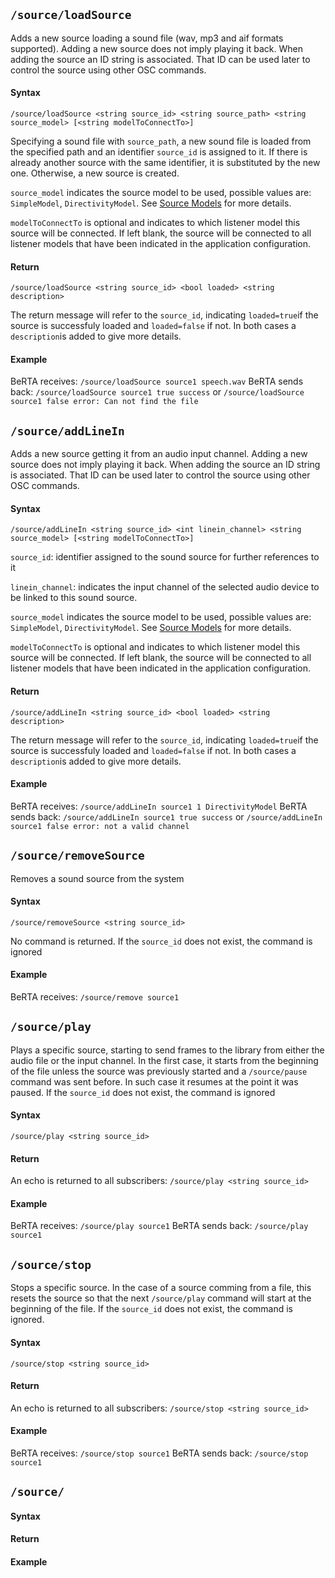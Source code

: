 
## `/source/loadSource`

Adds a new source loading a sound file (wav, mp3 and aif formats supported). Adding a new source does not imply playing it back. When adding the source an ID string is associated. That ID can be used later to control the source using other OSC commands.

#### Syntax

`/source/loadSource <string source_id> <string source_path> <string source_model> [<string modelToConnectTo>]`

Specifying a sound file with `source_path`, a new sound file is loaded from the specified path and an identifier `source_id` is assigned to it. If there is already another source with the same identifier, it is substituted by the new one. Otherwise, a new source is created. 

`source_model` indicates the source model to be used, possible values are: `SimpleModel`, `DirectivityModel`. See [Source Models](/BRT-Documentation/library/source/models/) for more details.

`modelToConnectTo` is optional and indicates to which listener model this source will be connected. If left blank, the source will be connected to all listener models that have been indicated in the application configuration.

#### Return

`/source/loadSource <string source_id> <bool loaded> <string description>`

The return message will refer to the `source_id`, indicating `loaded=true`if the source is successfuly loaded and `loaded=false` if not. In both cases a `description`is added to give more details. 

#### Example

BeRTA receives: `/source/loadSource source1 speech.wav`
BeRTA sends back: `/source/loadSource source1 true success` or `/source/loadSource source1 false error: Can not find the file`

## `/source/addLineIn`

Adds a new source getting it from an audio input channel. Adding a new source does not imply playing it back. When adding the source an ID string is associated. That ID can be used later to control the source using other OSC commands.

#### Syntax

`/source/addLineIn <string source_id> <int linein_channel> <string source_model> [<string modelToConnectTo>]`

`source_id`: identifier assigned to the sound source for further references to it

`linein_channel`: indicates the input channel of the selected audio device to be linked to this sound source. 

`source_model` indicates the source model to be used, possible values are: `SimpleModel`, `DirectivityModel`. See [Source Models](/BRT-Documentation/library/source/models/) for more details.

`modelToConnectTo` is optional and indicates to which listener model this source will be connected. If left blank, the source will be connected to all listener models that have been indicated in the application configuration.

#### Return

`/source/addLineIn <string source_id> <bool loaded> <string description>`

The return message will refer to the `source_id`, indicating `loaded=true`if the source is successfuly loaded and `loaded=false` if not. In both cases a `description`is added to give more details. 

#### Example

BeRTA receives: `/source/addLineIn source1 1 DirectivityModel`
BeRTA sends back: `/source/addLineIn source1 true success` or `/source/addLineIn source1 false error: not a valid channel`


## `/source/removeSource`

Removes a sound source from the system

#### Syntax

`/source/removeSource <string source_id>`

No command is returned. If the `source_id` does not exist, the command is ignored

#### Example

BeRTA receives: `/source/remove source1`

## `/source/play`

Plays a specific source, starting to send frames to the library from either the audio file or the input channel. In the first case, it starts from the beginning of the file unless the source was previously started and a `/source/pause` command was sent before. In such case it resumes at the point it was paused. If the `source_id` does not exist, the command is ignored

#### Syntax

`/source/play <string source_id>`

#### Return

An echo is returned to all subscribers: `/source/play <string source_id>`

#### Example

BeRTA receives: `/source/play source1`
BeRTA sends back: `/source/play source1`

## `/source/stop`

Stops a specific source. In the case of a source comming from a file, this resets the source so that the next `/source/play` command will start at the beginning of the file. If the `source_id` does not exist, the command is ignored.

#### Syntax

`/source/stop <string source_id>`

#### Return

An echo is returned to all subscribers: `/source/stop <string source_id>`

#### Example

BeRTA receives: `/source/stop source1`
BeRTA sends back: `/source/stop source1`

## `/source/`

#### Syntax

#### Return

#### Example